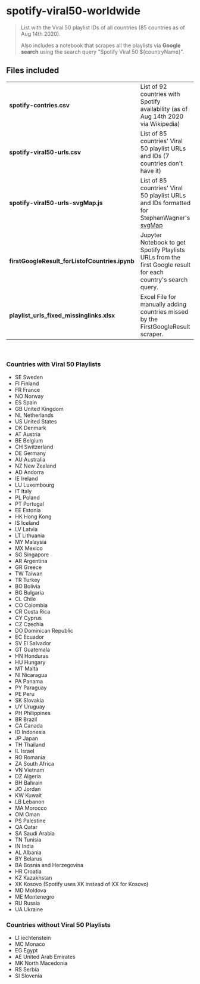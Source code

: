 # spotify-viral50-worldwide
> List with the Viral 50 playlist IDs of all countries (85 countries as of Aug 14th 2020).
> 
> Also includes a notebook that scrapes all the playlists via **Google search** using the search query "Spotify Viral 50 ${countryName}".

## Files included
|                                                        |                                                                                                              |
|--------------------------------------------------------|--------------------------------------------------------------------------------------------------------------|
| **spotify-contries.csv**                               | List of 92 countries with Spotify availability (as of Aug 14th 2020 via Wikipedia)                           |
| **spotify-viral50-urls.csv**                           | List of 85 countries' Viral 50 playlist URLs and IDs (7 countries don't have it)                             |
| **spotify-viral50-urls-svgMap.js**                     | List of 85 countries' Viral 50 playlist URLs and IDs formatted for StephanWagner's [svgMap](https://github.com/StephanWagner/svgMap)      |
| **firstGoogleResult_forListofCountries.ipynb**       | Jupyter Notebook to get Spotify Playlists URLs from the first Google result for each country's search query. |
| **playlist_urls_fixed_missinglinks.xlsx**            | Excel File for manually adding countries missed by the FirstGoogleResult scraper.                            |

&nbsp;

### Countries with Viral 50 Playlists
-	SE	Sweden
-	FI	Finland
-	FR	France
-	NO	Norway
-	ES	Spain
-	GB	United Kingdom
-	NL	Netherlands
-	US	United States
-	DK	Denmark
-	AT	Austria
-	BE	Belgium
-	CH	Switzerland
-	DE	Germany
-	AU	Australia
-	NZ	New Zealand
-	AD	Andorra
-	IE	Ireland
-	LU	Luxembourg
-	IT	Italy
-	PL	Poland
-	PT	Portugal
-	EE	Estonia
-	HK	Hong Kong
-	IS	Iceland
-	LV	Latvia
-	LT	Lithuania
-	MY	Malaysia
-	MX	Mexico
-	SG	Singapore
-	AR	Argentina
-	GR	Greece
-	TW	Taiwan
-	TR	Turkey
-	BO	Bolivia
-	BG	Bulgaria
-	CL	Chile
-	CO	Colombia
-	CR	Costa Rica
-	CY	Cyprus
-	CZ	Czechia
-	DO	Dominican Republic
-	EC	Ecuador
-	SV	El Salvador
-	GT	Guatemala
-	HN	Honduras
-	HU	Hungary
-	MT	Malta
-	NI	Nicaragua
-	PA	Panama
-	PY	Paraguay
-	PE	Peru
-	SK	Slovakia
-	UY	Uruguay
-	PH	Philippines
-	BR	Brazil
-	CA	Canada
-	ID	Indonesia
-	JP	Japan
-	TH	Thailand
-	IL	Israel
-	RO	Romania
-	ZA	South Africa
-	VN	Vietnam
-	DZ	Algeria
-	BH	Bahrain
-	JO	Jordan
-	KW	Kuwait
-	LB	Lebanon
-	MA	Morocco
-	OM	Oman
-	PS	Palestine
-	QA	Qatar
-	SA	Saudi Arabia
-	TN	Tunisia
-	IN	India
-	AL	Albania
-	BY	Belarus
-	BA	Bosnia and Herzegovina
-	HR	Croatia
-	KZ	Kazakhstan
-	XK	Kosovo (Spotify uses XK instead of XX for Kosovo)
-	MD	Moldova
-	ME	Montenegro
-	RU	Russia
-	UA	Ukraine


### Countries without Viral 50 Playlists
-   LI  iechtenstein
-   MC  Monaco
-   EG  Egypt
-   AE  United Arab Emirates
-   MK  North Macedonia
-   RS  Serbia
-   SI  Slovenia